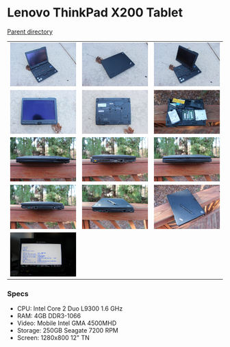 # Lenovo ThinkPad X200 Tablet
[Parent directory](../index.md)

<table>
  <tr>
    <td><img src='IMG_7326.JPG'/></td>
    <td><img src='IMG_7327.JPG'/></td>
    <td><img src='IMG_7328.JPG'/></td>
  </tr>
  <tr>
    <td><img src='IMG_7329.JPG'/></td>
    <td><img src='IMG_7330.JPG'/></td>
    <td><img src='IMG_7331.JPG'/></td>
  </tr>
  <tr>
    <td><img src='IMG_7332.JPG'/></td>
    <td><img src='IMG_7333.JPG'/></td>
    <td><img src='IMG_7334.JPG'/></td>
  </tr>
  <tr>
    <td><img src='IMG_7335.JPG'/></td>
    <td><img src='IMG_7336.JPG'/></td>
    <td><img src='IMG_7337.JPG'/></td>
  </tr>
  <tr>
    <td><img src='IMG_7338.JPG'/></td>
  </tr>
</table>

### Specs

* CPU: Intel Core 2 Duo L9300 1.6 GHz
* RAM: 4GB DDR3-1066
* Video: Mobile Intel GMA 4500MHD
* Storage: 250GB Seagate 7200 RPM
* Screen: 1280x800 12" TN